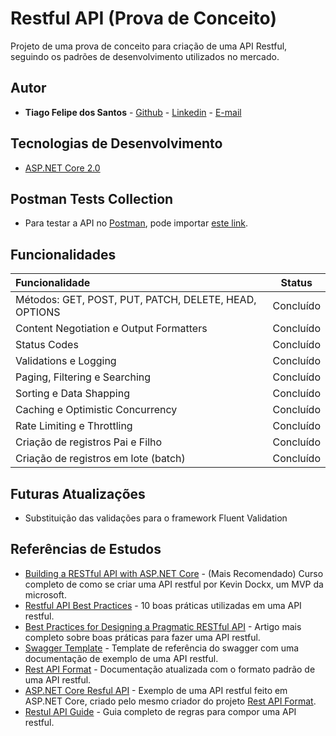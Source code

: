 # Restful API (Prova de Conceito)

Projeto de uma prova de conceito para criação de uma API Restful, seguindo os padrões de desenvolvimento utilizados no mercado.

## Autor

- **Tiago Felipe dos Santos** - [Github](https://github.com/taigosantos) - [Linkedin](https://www.linkedin.com/in/tiago-santos-36b25341/) - [E-mail](mailto:taigobrasil@gmail.com)

## Tecnologias de Desenvolvimento

- [ASP.NET Core 2.0][tec-1]

## Postman Tests Collection

- Para testar a API no [Postman](https://www.getpostman.com/), pode importar [este link](https://www.getpostman.com/collections/bf6cb3dbd1e0b87be447).

## Funcionalidades

| Funcionalidade                           |  Status   |
| :--------------------------------------- | :-------: |
| Métodos: GET, POST, PUT, PATCH, DELETE, HEAD, OPTIONS | Concluído |
| Content Negotiation e Output Formatters  | Concluído |
| Status Codes                             | Concluído |
| Validations e Logging                    | Concluído |
| Paging, Filtering e Searching            | Concluído |
| Sorting e Data Shapping                  | Concluído |
| Caching e Optimistic Concurrency         | Concluído |
| Rate Limiting e Throttling               | Concluído |
| Criação de registros Pai e Filho         | Concluído |
| Criação de registros em lote (batch)     | Concluído |

## Futuras Atualizações

- Substituição das validações para o framework Fluent Validation

## Referências de Estudos

- [Building a RESTful API with ASP.NET Core][ref-7] - (Mais Recomendado) Curso completo de como se criar uma API restful por Kevin Dockx, um MVP da microsoft.
- [Restful API Best Practices][ref-5] - 10 boas práticas utilizadas em uma API restful.
- [Best Practices for Designing a Pragmatic RESTful API][ref-6] - Artigo mais completo sobre boas práticas para fazer uma API restful.
- [Swagger Template][ref-1] - Template de referência do swagger com uma documentação de exemplo de uma API restful.
- [Rest API Format][ref-2] - Documentação atualizada com o formato padrão de uma API restful.
- [ASP.NET Core Resful API][ref-3] - Exemplo de uma API restful feito em ASP.NET Core, criado pelo mesmo criador do projeto [Rest API Format][ref-2].
- [Restul API Guide][ref-4] - Guia completo de regras para compor uma API restful.

[tec-1]: https://docs.microsoft.com/en-us/aspnet/core/

[ref-1]: https://github.com/adnan-kamili/swagger-response-template
[ref-2]: https://github.com/adnan-kamili/rest-api-response-format
[ref-3]: https://github.com/adnan-kamili/AspNetCore-Web-Api-Rest-Starter-Kit
[ref-4]: https://github.com/zalando/restful-api-guidelines/blob/master/README.md
[ref-5]: https://blog.mwaysolutions.com/2014/06/05/10-best-practices-for-better-restful-api/
[ref-6]: http://www.vinaysahni.com/best-practices-for-a-pragmatic-restful-api
[ref-7]: https://www.pluralsight.com/courses/asp-dot-net-core-restful-api-building
